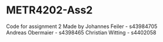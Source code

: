 # METR4202-Ass2
Code for assignment 2
Made by
Johannes Feiler   - s43984705  
Andreas Obermaier - s4398465
Christian Witting - s4402058
